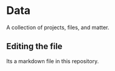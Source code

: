 # Data
A collection of projects, files, and matter.

## Editing the file

Its a markdown file in this repository.
